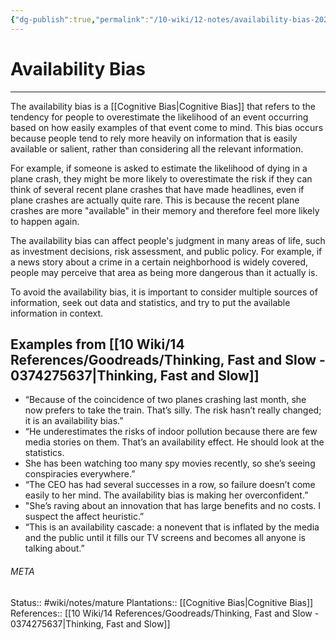 ```yaml
---
{"dg-publish":true,"permalink":"/10-wiki/12-notes/availability-bias-20230128054712/"}
---
```


# Availability Bias
---
The availability bias is a [[Cognitive Bias\|Cognitive Bias]] that refers to the tendency for people to overestimate the likelihood of an event occurring based on how easily examples of that event come to mind. This bias occurs because people tend to rely more heavily on information that is easily available or salient, rather than considering all the relevant information.

For example, if someone is asked to estimate the likelihood of dying in a plane crash, they might be more likely to overestimate the risk if they can think of several recent plane crashes that have made headlines, even if plane crashes are actually quite rare. This is because the recent plane crashes are more "available" in their memory and therefore feel more likely to happen again.

The availability bias can affect people's judgment in many areas of life, such as investment decisions, risk assessment, and public policy. For example, if a news story about a crime in a certain neighborhood is widely covered, people may perceive that area as being more dangerous than it actually is.

To avoid the availability bias, it is important to consider multiple sources of information, seek out data and statistics, and try to put the available information in context.


## Examples from [[10 Wiki/14 References/Goodreads/Thinking, Fast and Slow - 0374275637\|Thinking, Fast and Slow]]
- “Because of the coincidence of two planes crashing last month, she now prefers to take the train. That’s silly. The risk hasn’t really changed; it is an availability bias.”
- “He underestimates the risks of indoor pollution because there are few media stories on them. That’s an availability effect. He should look at the statistics.
- She has been watching too many spy movies recently, so she’s seeing conspiracies everywhere.”
- “The CEO has had several successes in a row, so failure doesn’t come easily to her mind. The availability bias is making her overconfident.”
- "She’s raving about an innovation that has large benefits and no costs. I suspect the affect heuristic.” 
- “This is an availability cascade: a nonevent that is inflated by the media and the public until it fills our TV screens and becomes all anyone is talking about.”



###### META
Status:: #wiki/notes/mature 
Plantations:: [[Cognitive Bias\|Cognitive Bias]]
References:: [[10 Wiki/14 References/Goodreads/Thinking, Fast and Slow - 0374275637\|Thinking, Fast and Slow]]
